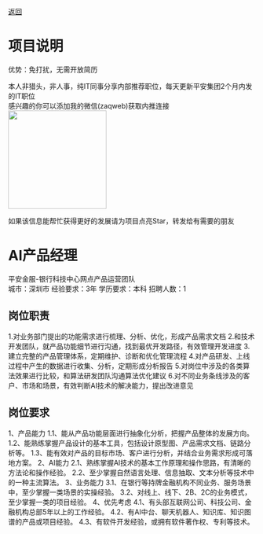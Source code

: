 [返回](../../)

# 项目说明

优势：免打扰，无需开放简历

本人非猎头，非人事，纯IT同事分享内部推荐职位，每天更新平安集团2个月内发的IT职位  
感兴趣的你可以添加我的微信(zaqweb)获取内推连接  
<img src="https://github.com/zaqweb/PA-IT-JOBS/blob/master/WechatICode.jpeg"  height="200" width="200">

如果该信息能帮忙获得更好的发展请为项目点亮Star，转发给有需要的朋友

# AI产品经理
平安金服-银行科技中心网点产品运营团队  
城市：深圳市 经验要求：3年 学历要求：本科  招聘人数：1

## 岗位职责
1.对业务部门提出的功能需求进行梳理、分析、优化，形成产品需求文档
2.和技术开发团队，就产品功能细节进行沟通，找到最优开发路径，有效管理开发进度
3.建立完整的产品管理体系，定期维护、诊断和优化管理流程
4.对产品研发、上线过程中产生的数据进行收集、分析，定期形成分析报告
5.对岗位中涉及的各类算法效果进行比较，和算法研发团队沟通算法优化建议
6.对不同业务条线涉及的客户、市场和场景，有效判断AI技术的解决能力，提出改进意见

## 岗位要求
1、产品能力
1.1、能从产品功能层面进行抽象化分析，把握产品整体的发展方向。
1.2、能熟练掌握产品设计的基本工具，包括设计原型图、产品需求文档、链路分析等。
1.3、能有效对产品的目标市场、客户进行分析，并结合业务需求形成可落地方案。
2、AI能力
2.1、熟练掌握AI技术的基本工作原理和操作思路，有清晰的方法论和操作经验。
2.2、至少掌握自然语言处理、信息抽取、文本分析等技术中的一种主流算法。
3、业务能力
3.1、在银行等持牌金融机构不同业务、服务场景中，至少掌握一类场景的实操经验。
3.2、对线上、线下、2B、2C的业务模式，至少掌握一类的项目经验。
4、优先考虑
4.1、有头部互联网公司、科技公司、金融机构总部5年以上的工作经验。
4.2、有AI中台、聊天机器人、知识库、知识图谱的产品或项目经验。
4.3、有软件开发经验，或拥有软件著作权、专利等技术。




